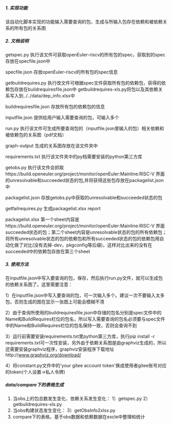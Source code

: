 ##### 1. 实现功能

该自动化脚本实现的功能输入需要查询的包，生成与所输入包存在依赖和被依赖关系的所有包的关系图

##### 2. 文档说明

getspec.py  执行该文件可获取openEuler-riscv的所有包的spec，获取到的spec存放在specfile.json中

specfile.json  存放openEuler-riscv的所有包的spec信息

getbuildrequires.py 执行改文件可根据spec文件获取所有包的依赖包，获得的依赖包存放在buildrequiresfile.json中
getbuildrequires-xls.py将包以及其依赖关系写入到../../data/dep_info.xlsx中

buildrequiresfile.json 存放所有包的依赖包的信息

inputfile.json 提供给用户输入需要查询的包，可输入多个

run.py 执行该文件可生成所要查询包的（inputfile.json里输入的包）相关依赖和被依赖包的关系图（pdf文档）

graph-output 生成的关系图存放在该文件夹中

requirements.txt 执行该文件夹中的py档需要安装的python第三方库

getobs.py 执行该文件会抓取https://build.openeuler.org/project/monitor/openEuler:Mainline:RISC-V 界面的unresolvable和succeeded状态的包,并将获得这些包存放在packagelist.json中

packagelist.json 存放getobs.py中获取的unresolvable和succeeded状态的包

getfailrequires.py 生成packagelist.xlsx report

packagelist.xlsx 第一个sheet内容是https://build.openeuler.org/project/monitor/openEuler:Mainline:RISC-V 界面succeeded状态的包；第二个sheet内容是unresolvable状态的包的所有依赖包；将所有unresolvable状态的包的依赖包和所有succeeded状态的包的依赖包用自动化做了对比(没有去掉-dev，pkgconfig等后缀)，这样对比出来的没有在succeeded中的依赖包存放在第三个sheet

##### 3. 使用方法

在inputfile.json中写入要查询的包，保存，然后执行run.py文件，就可以生成包的依赖关系图了。这里需要注意：

1）在inputfile.json中写入要查询的包，可一次输入多个。建议一次不要输入太多包，否则生成的图在显示一张图上可能会模糊不清

2）由于查询所使用的buildrequiresfile.json中存储的包名分别是spec文件中的Name和BuildRequires栏位的包名，所以写入需要查询的包名必须要与spec文件中的Name和BuildRequires栏位的包名保持一致，否则会查询不到

3）运行前需要安装requirements.txt里python第三方库，执行pip install -r requirements.txt可一次性安装，另外由于依赖关系图是由graphviz生成的，所以还需要安装graphviz程序，graphviz安装程序下载地址http://www.graphviz.org/download/

4）将constant.py文件中的'your gitee account token'换成使用者gitee账号对应的token(个人设置->私人令牌)


##### data/compare下的表格生成
1. 当obs上的包总数发生变化、依赖关系发生变化：
    1）getspec.py
    2）getbuildrequires-xls.py
2. 当obs构建状态发生变化：
    3）getObsInfo2xlsx.py
3. compare下的表格，基于obs数据和依赖数据在excle中整理和统计




